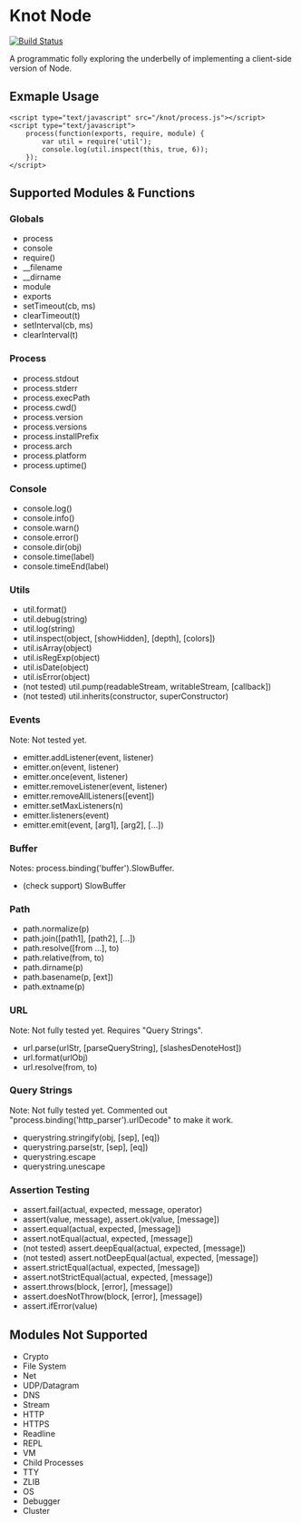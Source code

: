 # Knot Node

[![Build Status](https://secure.travis-ci.org/capecodehq/knot.png?branch=master)](http://travis-ci.org/capecodehq/knot)

A programmatic folly exploring the underbelly of implementing a client-side version of Node.

## Exmaple Usage

    <script type="text/javascript" src="/knot/process.js"></script>
    <script type="text/javascript">
        process(function(exports, require, module) {
            var util = require('util');
            console.log(util.inspect(this, true, 6));
        });
    </script>

## Supported Modules & Functions

### Globals

* process
* console
* require()
* __filename
* __dirname
* module
* exports
* setTimeout(cb, ms)
* clearTimeout(t)
* setInterval(cb, ms)
* clearInterval(t)

### Process

* process.stdout
* process.stderr
* process.execPath
* process.cwd()
* process.version
* process.versions
* process.installPrefix
* process.arch
* process.platform
* process.uptime()

### Console

* console.log()
* console.info()
* console.warn()
* console.error()
* console.dir(obj)
* console.time(label)
* console.timeEnd(label)

### Utils

* util.format()
* util.debug(string)
* util.log(string)
* util.inspect(object, [showHidden], [depth], [colors])
* util.isArray(object)
* util.isRegExp(object)
* util.isDate(object)
* util.isError(object)
* (not tested) util.pump(readableStream, writableStream, [callback])
* (not tested) util.inherits(constructor, superConstructor)

### Events

Note: Not tested yet.

* emitter.addListener(event, listener)
* emitter.on(event, listener)
* emitter.once(event, listener)
* emitter.removeListener(event, listener)
* emitter.removeAllListeners([event])
* emitter.setMaxListeners(n)
* emitter.listeners(event)
* emitter.emit(event, [arg1], [arg2], [...])

### Buffer

Notes: process.binding('buffer').SlowBuffer.

* (check support) SlowBuffer

### Path

* path.normalize(p)
* path.join([path1], [path2], [...])
* path.resolve([from ...], to)
* path.relative(from, to)
* path.dirname(p)
* path.basename(p, [ext])
* path.extname(p)

### URL

Note: Not fully tested yet. Requires "Query Strings".

* url.parse(urlStr, [parseQueryString], [slashesDenoteHost])
* url.format(urlObj)
* url.resolve(from, to)

### Query Strings

Note: Not fully tested yet. Commented out "process.binding('http_parser').urlDecode" to make it work.

* querystring.stringify(obj, [sep], [eq])
* querystring.parse(str, [sep], [eq])
* querystring.escape
* querystring.unescape

### Assertion Testing

* assert.fail(actual, expected, message, operator)
* assert(value, message), assert.ok(value, [message])
* assert.equal(actual, expected, [message])
* assert.notEqual(actual, expected, [message])
* (not tested) assert.deepEqual(actual, expected, [message])
* (not tested) assert.notDeepEqual(actual, expected, [message])
* assert.strictEqual(actual, expected, [message])
* assert.notStrictEqual(actual, expected, [message])
* assert.throws(block, [error], [message])
* assert.doesNotThrow(block, [error], [message])
* assert.ifError(value)

## Modules Not Supported

* Crypto
* File System
* Net
* UDP/Datagram
* DNS
* Stream
* HTTP
* HTTPS
* Readline
* REPL
* VM
* Child Processes
* TTY
* ZLIB
* OS
* Debugger
* Cluster
